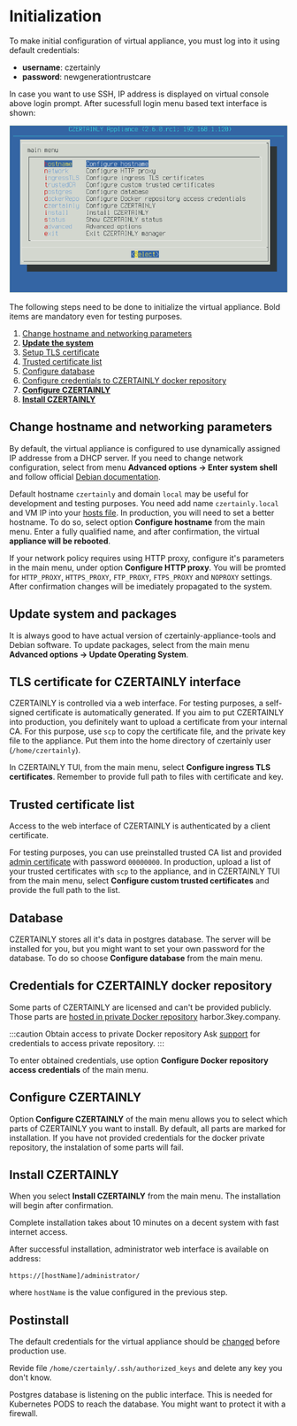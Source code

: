 # Initialization

To make initial configuration of virtual appliance, you must log into
it using default credentials:

* **username**: czertainly
* **password**: newgenerationtrustcare

In case you want to use SSH, IP address is displayed on virtual
console above login prompt. After sucessfull login menu based text
interface is shown:

![CZERTAINLY TUI](../../../assets/CZERTAINLY-TUI.png)

The following steps need to be done to initialize the virtual
appliance. Bold items are mandatory even for testing purposes.

1. [Change hostname and networking parameters](#change-hostname-and-networking-parameters)
1. [**Update the system**](#update-system-and-packages)
1. [Setup TLS certificate](#tls-certificate-for-czertainly-interface)
1. [Trusted certificate list](#trusted-certificate-list)
1. [Configure database](#database)
1. [Configure credentials to CZERTAINLY docker repository](#czertainly-docker-repository)
1. [**Configure CZERTAINLY**](#configure-czeratinly)
4. [**Install CZERTAINLY**](#install-czertainly)

## Change hostname and networking parameters

By default, the virtual appliance is configured to use dynamically
assigned IP addresse from a DHCP server. If you need to change network
configuration, select from menu **Advanced options -> Enter system
shell** and follow official [Debian
documentation](https://wiki.debian.org/NetworkConfiguration#Configuring_the_interface_manually).

Default hostname `czertainly` and domain `local` may be useful for
development and testing purposes. You need add name
`czertainly.local` and VM IP into your [hosts
file](https://www.howtogeek.com/27350/beginner-geek-how-to-edit-your-hosts-file/). In
production, you will need to set a better hostname. To do so, select
option **Configure hostname** from the main menu. Enter a fully
qualified name, and after confirmation, the virtual **appliance will
be rebooted**.

If your network policy requires using HTTP proxy, configure it's
parameters in the main menu, under option **Configure HTTP
proxy**. You will be promted for `HTTP_PROXY`, `HTTPS_PROXY`, `FTP_PROXY`,
`FTPS_PROXY` and `NOPROXY` settings. After confirmation changes will be
imediately propagated to the system.

## Update system and packages

It is always good to have actual version of czertainly-appliance-tools
and Debian software. To update packages, select from the main menu
**Advanced options -> Update Operating System**.

## TLS certificate for CZERTAINLY interface

CZERTAINLY is controlled via a web interface. For testing purposes, a
self-signed certificate is automatically generated. If you aim to put
CZERTAINLY into production, you definitely want to upload a
certificate from your internal CA. For this purpose, use `scp` to copy
the certificate file, and the private key file to the appliance. Put
them into the home directory of czertainly user (`/home/czertainly`).

In CZERTAINLY TUI, from the main menu, select **Configure ingress TLS
certificates**. Remember to provide full path to files with
certificate and key.

## Trusted certificate list

Access to the web interface of CZERTAINLY is authenticated by a client
certificate.

For testing purposes, you can use preinstalled trusted CA list and
provided [admin
certificate](https://github.com/3KeyCompany/CZERTAINLY-Helm-Charts/blob/develop/dummy-certificates/private/admin.p12)
with password `00000000`. In production, upload a list of your trusted
certificates with `scp` to the appliance, and in CZERTAINLY TUI from the
main menu, select **Configure custom trusted certificates** and
provide the full path to the list.

## Database

CZERTAINLY stores all it's data in postgres database. The server will be installed for you, but you might want to set your own password for the database. To do so choose **Configure database** from the main menu.

## Credentials for CZERTAINLY docker repository

Some parts of CZERTAINLY are licensed and can't be provided publicly. Those parts are [hosted in private Docker repository](/docs/current-versions/) harbor.3key.company.

:::caution Obtain access to private Docker repository
Ask [support](/docs/feedback-support/) for credentials to access private repository.
:::

To enter obtained credentials, use option **Configure Docker repository access credentials** of the main menu.

## Configure CZERTAINLY

Option **Configure CZERTAINLY** of the main menu allows you to select which parts of CZERTAINLY you want to install. By default, all parts are marked for installation. If you have not provided credentials for the docker private repository, the instalation of some parts will fail.

## Install CZERTAINLY

When you select **Install CZERTAINLY** from the main menu. The installation will begin after confirmation.

Complete installation takes about 10 minutes on a decent system with fast internet access.

After successful installation, administrator web interface is available on address:
```
https://[hostName]/administrator/
```
where `hostName` is the value configured in the previous step.

## Postinstall 

The default credentials for the virtual appliance should be [changed](https://docs.czertainly.com/docs/installation-guide/deployment/deployment-appliance/operations/#change-user-password) before production use.

Revide file `/home/czertainly/.ssh/authorized_keys` and delete any key you don't know.

Postgres database is listening on the public interface. This is needed for Kubernetes PODS to reach the database. You might want to protect it with a firewall.
